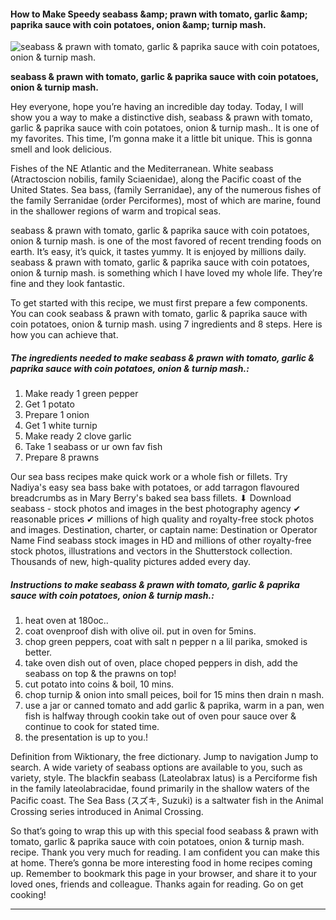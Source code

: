             

#### How to Make Speedy seabass &amp;amp; prawn with tomato, garlic &amp;amp; paprika sauce with coin potatoes, onion &amp;amp; turnip mash.

![seabass &amp; prawn with tomato, garlic &amp; paprika sauce with coin potatoes, onion &amp; turnip mash.](https://img-global.cpcdn.com/recipes/23636998/751x532cq70/seabass-prawn-with-tomato-garlic-paprika-sauce-with-coin-potatoes-onion-turnip-mash-recipe-main-photo.jpg)

**seabass &amp; prawn with tomato, garlic &amp; paprika sauce with coin potatoes, onion &amp; turnip mash.**

Hey everyone, hope you’re having an incredible day today. Today, I will show you a way to make a distinctive dish, seabass & prawn with tomato, garlic & paprika sauce with coin potatoes, onion & turnip mash.. It is one of my favorites. This time, I’m gonna make it a little bit unique. This is gonna smell and look delicious.

Fishes of the NE Atlantic and the Mediterranean. White seabass (Atractoscion nobilis, family Sciaenidae), along the Pacific coast of the United States. Sea bass, (family Serranidae), any of the numerous fishes of the family Serranidae (order Perciformes), most of which are marine, found in the shallower regions of warm and tropical seas.

seabass & prawn with tomato, garlic & paprika sauce with coin potatoes, onion & turnip mash. is one of the most favored of recent trending foods on earth. It’s easy, it’s quick, it tastes yummy. It is enjoyed by millions daily. seabass & prawn with tomato, garlic & paprika sauce with coin potatoes, onion & turnip mash. is something which I have loved my whole life. They’re fine and they look fantastic.

To get started with this recipe, we must first prepare a few components. You can cook seabass & prawn with tomato, garlic & paprika sauce with coin potatoes, onion & turnip mash. using 7 ingredients and 8 steps. Here is how you can achieve that.

##### The ingredients needed to make seabass & prawn with tomato, garlic & paprika sauce with coin potatoes, onion & turnip mash.:

1.  Make ready 1 green pepper
2.  Get 1 potato
3.  Prepare 1 onion
4.  Get 1 white turnip
5.  Make ready 2 clove garlic
6.  Take 1 seabass or ur own fav fish
7.  Prepare 8 prawns

Our sea bass recipes make quick work or a whole fish or fillets. Try Nadiya's easy sea bass bake with potatoes, or add tarragon flavoured breadcrumbs as in Mary Berry's baked sea bass fillets. ⬇ Download seabass - stock photos and images in the best photography agency ✔ reasonable prices ✔ millions of high quality and royalty-free stock photos and images. Destination, charter, or captain name: Destination or Operator Name Find seabass stock images in HD and millions of other royalty-free stock photos, illustrations and vectors in the Shutterstock collection. Thousands of new, high-quality pictures added every day.

##### Instructions to make seabass & prawn with tomato, garlic & paprika sauce with coin potatoes, onion & turnip mash.:

1.  heat oven at 180oc..
2.  coat ovenproof dish with olive oil. put in oven for 5mins.
3.  chop green peppers, coat with salt n pepper n a lil parika, smoked is better.
4.  take oven dish out of oven, place choped peppers in dish, add the seabass on top & the prawns on top!
5.  cut potato into coins & boil, 10 mins.
6.  chop turnip & onion into small peices, boil for 15 mins then drain n mash.
7.  use a jar or canned tomato and add garlic & paprika, warm in a pan, wen fish is halfway through cookin take out of oven pour sauce over & continue to cook for stated time.
8.  the presentation is up to you.!

Definition from Wiktionary, the free dictionary. Jump to navigation Jump to search. A wide variety of seabass options are available to you, such as variety, style. The blackfin seabass (Lateolabrax latus) is a Perciforme fish in the family lateolabracidae, found primarily in the shallow waters of the Pacific coast. The Sea Bass (スズキ, Suzuki) is a saltwater fish in the Animal Crossing series introduced in Animal Crossing.

So that’s going to wrap this up with this special food seabass & prawn with tomato, garlic & paprika sauce with coin potatoes, onion & turnip mash. recipe. Thank you very much for reading. I am confident you can make this at home. There’s gonna be more interesting food in home recipes coming up. Remember to bookmark this page in your browser, and share it to your loved ones, friends and colleague. Thanks again for reading. Go on get cooking!

* * *